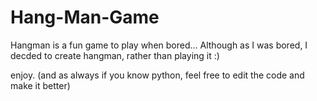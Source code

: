 # Hang-Man-Game

Hangman is a fun game to play when bored...
Although as I was bored, I decded to create hangman, rather than playing it :)

enjoy.
(and as always if you know python, feel free to edit the code and make it better)
